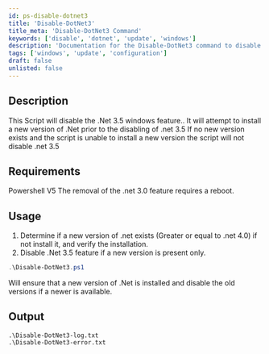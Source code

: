 ```yaml
---
id: ps-disable-dotnet3
title: 'Disable-DotNet3'
title_meta: 'Disable-DotNet3 Command'
keywords: ['disable', 'dotnet', 'update', 'windows']
description: 'Documentation for the Disable-DotNet3 command to disable the .Net 3.5 Windows feature after ensuring a newer version is installed.'
tags: ['windows', 'update', 'configuration']
draft: false
unlisted: false
---
```

## Description
This Script will disable the .Net 3.5 windows feature..
It will attempt to install a new version of .Net prior to the disabling of .net 3.5
If no new version exists and the script is unable to install a new version the script will not disable .net 3.5

## Requirements
Powershell V5
The removal of the .net 3.0 feature requires a reboot.

## Usage
1. Determine if a new version of .net exists (Greater or equal to .net 4.0) if not install it, and verify the installation.
2. Disable .Net 3.5 feature if a new version is present only.



```powershell
.\Disable-DotNet3.ps1
```
Will ensure that a new version of .Net is installed and disable the old versions if a newer is available.

## Output

    .\Disable-DotNet3-log.txt
    .\Disable-DotNet3-error.txt

